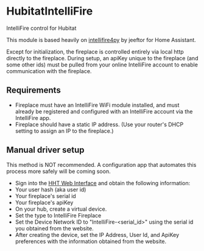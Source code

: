 # HubitatIntelliFire
 IntelliFire control for Hubitat

This module is based heavily on [intellifire4py](https://github.com/jeeftor/intellifire4py) by jeeftor for Home Assistant.

Except for initialization, the fireplace is controlled entirely via local http directly to the fireplace.  During setup, an apiKey unique to the fireplace (and some other ids) must be pulled from your online IntelliFire account to enable communication with the fireplace.

## Requirements
* Fireplace must have an IntelliFire WiFi module installed, and must already be registered and configured with an IntelliFire account via the IntelliFire app.
* Fireplace should have a static IP address.  (Use your router's DHCP setting to assign an IP to the fireplace.)

## Manual driver setup
This method is NOT recommended.  A configuration app that automates this process more safely will be coming soon.

* Sign into the [HHT Web Interface](http://iftapi.net/webaccess/login.html) and obtain the following information:
 * Your user hash (aka user id)
 * Your fireplace's serial id
 * Your fireplace's apiKey
* On your hub, create a virtual device.
 * Set the type to IntelliFire Fireplace
 * Set the Device Network ID to "IntelliFire-\<serial_id\>" using the serial id you obtained from the website.
* After creating the device, set the IP Address, User Id, and ApiKey preferences with the information obtained from the website.
